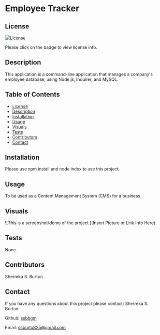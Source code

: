 # Employee Tracker 

## License
   [![License](https://img.shields.io/badge/License-MIT-yellow.svg)](https://opensource.org/licenses/MIT)

   Please click on the badge to view license info.
   

## Description
This application is a command-line application that manages a company's employee database, using Node.js, Inquirer, and MySQL.

## Table of Contents

- [License](#license)
- [Description](#description)
- [Installation](#installation)
- [Usage](#usage)
- [Visuals](#visuals)
- [Tests](#tests)
- [Contributors](#contributors)
- [Contact](#contact)

## Installation
Please use npm install and node index to use this project.

## Usage
To be used as a Content Management System (CMS) for a business.

## Visuals
![This is a screenshot/demo of the project.](Insert Picture or Link Info Here)

## Tests

None.

## Contributors

Sherreka S. Burton

## Contact

If you have any questions about this project please contact: Sherreka S. Burton

Github: [ssbbgm](http://github.com/ssbbgm)

Email: ssburto825@gmail.com